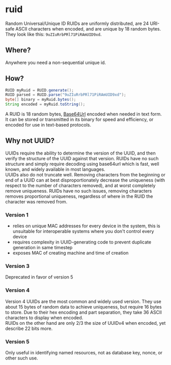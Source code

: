 # ruid
Random Universal/Unique ID
RUIDs are uniformly distributed, are 24 URI-safe ASCII characters when encoded,
and are unique by 18 random bytes. They look like this: `9uZIuRrbPRl71PiRAmUID9xd`.

## Where?

Anywhere you need a non-sequential unique id.

## How?

```java
RUID myRuid = RUID.generate();
RUID parsed = RUID.parse("9uZIuRrbPRl71PiRAmUID9xd");
byte[] binary = myRuid.bytes();
String encoded = myRuid.toString();
```

A RUID is 18 random bytes, [Base64Url](https://tools.ietf.org/html/rfc4648#section-5) 
encoded when needed in text form. It can be stored or transmitted in its binary 
for speed and efficiency, or encoded for use in text-based protocols.

## Why not UUID?

UUIDs require the ability to determine the version of the UUID, and then verify 
the structure of the UUID against that version. RUIDs have no such structure and 
simply require decoding using base64url which is fast, well known, and widely 
available in most languages.  
UUIDs also do not truncate well. Removing characters from the beginning or end of 
a UUID can at best disproportionately decrease the uniqueness (with respect to 
the number of characters removed), and at worst completely remove uniqueness. 
RUIDs have no such issues, removing characters removes proportional uniqueness, 
regardless of where in the RUID the character was removed from.

###  Version 1

* relies on unique MAC addresses for every device in the system, this is 
unsuitable for interoperable systems where you don't control every device
* requires complexity in UUID-generating code to prevent duplicate generation in same timestep
* exposes MAC of creating machine and time of creation

### Version 3

Deprecated in favor of version 5

### Version 4 

Version 4 UUIDs are the most common and widely used version. They use about 15 
bytes of random data to achieve uniqueness, but require 16 bytes to store. 
Due to their hex encoding and part separation, they take 36 ASCII characters to display when encoded.  
RUIDs on the other hand are only 2/3 the size of UUIDv4 when encoded, yet describe 22 bits more.

### Version 5

Only useful in identifying named resources, not as database key, nonce, or other such use.

